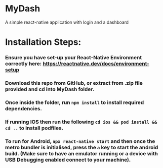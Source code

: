 # MyDash
A simple react-native application with login and a dashboard

# Installation Steps:
### Ensure you have set-up your React-Native Environment correctly here: https://reactnative.dev/docs/environment-setup
### Download this repo from GitHub, or extract from .zip file provided and cd into MyDash folder.
### Once inside the folder, run `npm install` to install required dependencies.
### If running IOS then run the following `cd ios && pod install && cd ..` to install podfiles.
### To run for Android, `npx react-native start` and then once the metro bundler is initialised, press the `a` key to start the android build. (Make sure to have an emulator running or a device with USB Debugging enabled connect to your machine).
